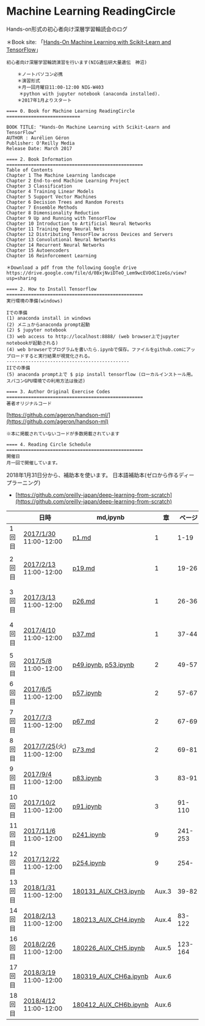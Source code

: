 # Machine Learning ReadingCircle
Hands-on形式の初心者向け深層学習輪読会のログ 

＊Book site: 「[Hands-On Machine Learning with Scikit-Learn and TensorFlow](http://shop.oreilly.com/product/0636920052289.do)」　

```
初心者向け深層学習輪読演習を行います(NIG遺伝研大量遺伝　神沼)

    ＊ノートパソコン必携
    ＊演習形式
    ＊月一回月曜日11:00-12:00 NIG-W403
　   ＊python with jupyter notebook (anaconda installed). 
    ＊2017年1月よりスタート

==== 0. Book for Machine Learning ReadingCircle  ===========================

BOOK TITLE: "Hands-On Machine Learning with Scikit-Learn and TensorFlow"
AUTHOR : Aurélien Géron
Publisher: O'Reilly Media
Release Date: March 2017

==== 2. Book Information  ==================================================
Table of Contents
Chapter 1 The Machine Learning landscape
Chapter 2 End-to-end Machine Learning Project
Chapter 3 Classification
Chapter 4 Training Linear Models
Chapter 5 Support Vector Machines
Chapter 6 Decision Trees and Random Forests
Chapter 7 Ensemble Methods
Chapter 8 Dimensionality Reduction
Chapter 9 Up and Running with TensorFlow
Chapter 10 Introduction to Artificial Neural Networks
Chapter 11 Training Deep Neural Nets
Chapter 12 Distributing TensorFlow across Devices and Servers
Chapter 13 Convolutional Neural Networks
Chapter 14 Recurrent Neural Networks
Chapter 15 Autoencoders
Chapter 16 Reinforcement Learning

＊Download a pdf from the following Google drive
https://drive.google.com/file/d/0BxjNviDTeO_Lem9wcEVOdC1zeGs/view?usp=sharing

==== 2. How to Install Tensorflow  ==================================================
実行環境の準備(windows)

Iでの準備
(1) anaconda install in windows
(2) メニュからanaconda prompt起動
(2) $ jupyter notebook
(3) web access to http://localhost:8888/ (web browser上でjupyter notebookが起動される)
(4) web browserでプログラムを書いたら.ipynbで保存。ファイルをgithub.comにアップロードすると実行結果が視覚化される。
---------------------------------------------
IIでの準備
(5) anaconda prompt上で $ pip install tensorflow (ローカルインストール用。スパコンGPU環境での利用方法は後述)

==== 3. Author Original Exercise Codes  ==================================================
著者オリジナルコード
```
[https://github.com/ageron/handson-ml/](https://github.com/ageron/handson-ml)

```
※本に掲載されていないコードが多数掲載されています

==== 4. Reading Circle Schedule  ==================================================
開催日
月一回で開催しています。
```
2018年1月31日分から、補助本を使います。
日本語補助本(ゼロから作るディープラーニング)
 - [https://github.com/oreilly-japan/deep-learning-from-scratch](https://github.com/oreilly-japan/deep-learning-from-scratch)


|    | 日時  | md,ipynb |　章  |ページ |　内容  | 
|---|---|---|---|---|---| 
|1回目  | [2017/1/30](170130_p1.md)  11:00-12:00 |[p1.md](170130_p1.md)| 1 | 1-19　| What is Machine learning?  |
|2回目  | [2017/2/13](170213_p19.md)  11:00-12:00 |[p19.md](170213_p19.md)| 1 | 19-26　| Types of Machine Learning systems   |
|3回目  | [2017/3/13](170313_p26.md)  11:00-12:00 |[p26.md](170313_p26.md)| 1 | 26-36　| Main challenges of machine Learning |
|4回目  | [2017/4/10](170410_p37.md)  11:00-12:00 |[p37.md](170410_p37.md)| 1 | 37-44　| End-to-end Machine Learning project  |
|5回目  | [2017/5/8](170508_p49.md)  11:00-12:00 |[p49.ipynb](170508_p49.ipynb), [p53.ipynb](170508_p53.ipynb) | 2  | 49-57　| Get the data  |
|6回目  | [2017/6/5](170605_p57.md)  11:00-12:00 |[p57.ipynb](170605_p57.ipynb)| 2  | 57-67 | Visualizing geographical data |
|7回目  | [2017/7/3](170703_p67.md)  11:00-12:00 |[p67.md](170703_p67.md)| 2 | 67-69　| Handling text and categorical attributes  |
|8回目  | [2017/7/25](170725_p73.md)(火)  11:00-12:00 |[p73.md](170725_p73.md)| 2 | 69-81　| Custom transformers  |
|9回目  | [2017/9/4](170904_p83.md)  11:00-12:00 |[p83.ipynb](170904_p83.ipynb)| 3 | 83-91　| Classification, MNIST  |
|10回目  | [2017/10/2](171002_p91.ipynb)  11:00-12:00 |[p91.ipynb](171002_p91.ipynb)| 3 | 91-110　| Precision/Recall tradeoff  |
|11回目  | [2017/11/6](171106_p241.md)  11:00-12:00 |[p241.ipynb](171106_p241.ipynb)| 9 | 241-253　| Tensorflow  |
|12回目  | [2017/12/22](171222_p254.ipynb)  11:00-12:00 |[p254.ipynb](171222_p254.ipynb)| 9 | 254-　| Tensorboard  |
|13回目  | [2018/1/31](180131_AUX_CH3.ipynb)  11:00-12:00 |[180131_AUX_CH3.ipynb](180131_AUX_CH3.ipynb)| Aux.3 | 39-82　| ニューラルネットワーク |
|14回目  | [2018/2/13](180213_AUX_CH4.ipynb)  11:00-12:00 |[180213_AUX_CH4.ipynb](180213_AUX_CH4.ipynb)| Aux.4 | 83-122　| ニューラルネットワークの学習 |
|16回目  | [2018/2/26](180226_AUX_CH5.ipynb)  11:00-12:00 |[180226_AUX_CH5.ipynb](180226_AUX_CH5.ipynb)| Aux.5 | 123-164　| 誤差逆伝播法 |
|17回目  | [2018/3/19](180319_AUX_CH6a.ipynb)  11:00-12:00 |[180319_AUX_CH6a.ipynb](180319_AUX_CH6a.ipynb)| Aux.6 | 　| 学習のテクニック |
|18回目  | [2018/4/12](180412_AUX_CH6b.ipynb)  11:00-12:00 |[180412_AUX_CH6b.ipynb](180412_AUX_CH6b.ipynb)| Aux.6 | 　| 学習のテクニック |
